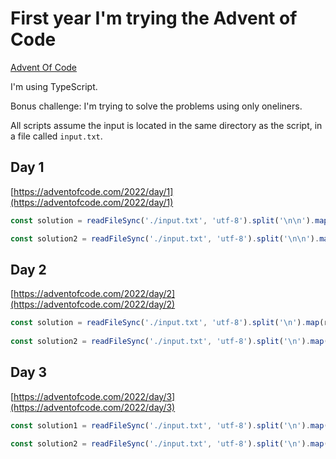 # First year I'm trying the Advent of Code
[Advent Of Code](https://adventofcode.com/2022)

I'm using TypeScript.

Bonus challenge: I'm trying to solve the problems using only oneliners.

All scripts assume the input is located in the same directory as the script, in a file called `input.txt`.

## Day 1
[https://adventofcode.com/2022/day/1](https://adventofcode.com/2022/day/1)
```typescript
const solution = readFileSync('./input.txt', 'utf-8').split('\n\n').map(elf => elf.split('\n').reduce((acc, curr) => parseInt(curr) + acc, 0)).reduce((acc, curr) => Math.max(acc, curr), 0);

const solution2 = readFileSync('./input.txt', 'utf-8').split('\n\n').map(elf => elf.split('\n').reduce((acc, curr) => parseInt(curr) + acc, 0)).reduce((acc, curr) => [Math.max(curr, acc[0]), ...acc.slice(1)].sort(), [0, 0, 0]).reduce((acc, curr) => acc + curr, 0);
```

## Day 2
[https://adventofcode.com/2022/day/2](https://adventofcode.com/2022/day/2)
```typescript
const solution = readFileSync('./input.txt', 'utf-8').split('\n').map(round => [round.charCodeAt(0) - 64, round.charCodeAt(2) - 23 - 64]).map(([left, right]) => (left - right === 0 ?3 : left - right === -1 || left - right === 2 ? 6 : 0) + right).reduce((acc, curr) => acc + curr, 0);
  
const solution2 = readFileSync('./input.txt', 'utf-8').split('\n').map(round => [round.charCodeAt(0) - 64, round.charCodeAt(2) - 23 - 64]).map(([left, right]) => [left, right === 1 ? [3, 1, 2][left - 1] : right === 2 ? left : [2, 3, 1][left - 1]]).map(([left, right]) => (left - right === 0 ? 3 : left - right === -1 || left - right === 2 ? 6 : 0) + right).reduce((acc, curr) => acc + curr, 0);
```


## Day 3
[https://adventofcode.com/2022/day/3](https://adventofcode.com/2022/day/3)
```typescript
const solution1 = readFileSync('./input.txt', 'utf-8').split('\n').map((line) => line.split('').map((char) => char.charCodeAt(0))).map((line) => line.map((char) => char >= 97 ? char - 96 : char - 64 + 26)).map((line) => [line.slice(0, line.length / 2), line.slice(line.length / 2, line.length)]).map(([firstHalf, secondHalf]) => firstHalf.filter(num => secondHalf.includes(num))).map((line) => line.filter((num, index) => line.indexOf(num) === index)).flatMap((line) => line).reduce((acc, curr) => acc + curr, 0);

const solution2 = readFileSync('./input.txt', 'utf-8').split('\n').map((line) => line.split('').map((char) => char.charCodeAt(0))).map((line) => line.map((char) => char >= 97 ? char - 96 : char - 64 + 26)).reduce((acc, _, index, arr) => (index + 3 > arr.length) || index % 3 !== 0 ? acc : [...acc, [arr[index], arr[index + 1], arr[index + 2]]], [] as number[][][]).map(([firstElf, secondElf, thirdElf]) => firstElf.filter(num => secondElf.includes(num) && thirdElf.includes(num))).map((line) => line.filter((num, index) => line.indexOf(num) === index)).flatMap((line) => line).reduce((acc, curr) => acc + curr, 0);
```